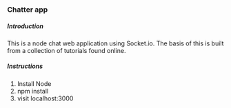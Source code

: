 ### Chatter app

##### Introduction

This is a node chat web application using Socket.io. The basis of this is
built from a collection of tutorials found online.

##### Instructions

1. Install Node
2. npm install
3. visit localhost:3000
